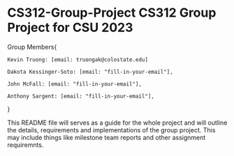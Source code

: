 # CS312-Group-Project CS312 Group Project for CSU 2023

Group Members{

    Kevin Truong: [email: truongak@colostate.edu]

    Dakota Kessinger-Soto: [email: "fill-in-your-email"],

    John McFall: [email: "fill-in-your-email"],

    Anthony Sargent: [email: "fill-in-your-email"],

}

This README file will serves as a guide for the whole project and will outline the details, requirements and implementations of the group project. This may include things like milestone team reports and other assignment requiremnts.

